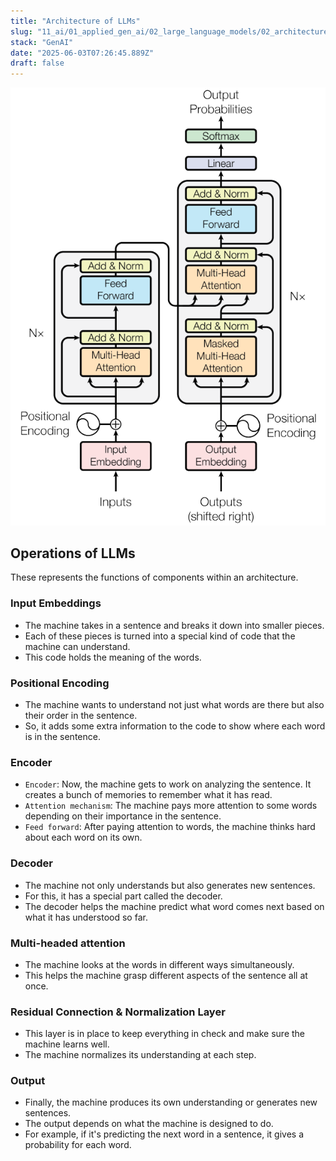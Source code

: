 ```yaml
---
title: "Architecture of LLMs"
slug: "11_ai/01_applied_gen_ai/02_large_language_models/02_architecture_and_operations"
stack: "GenAI"
date: "2025-06-03T07:26:45.889Z"
draft: false
---
```


![Architecture of LLMs](../../../../../src/images/11_ai/01_agen_ai/agi-19.png)

## Operations of LLMs

These represents the functions of components within an architecture.

### **Input Embeddings**

- The machine takes in a sentence and breaks it down into
  smaller pieces.
- Each of these pieces is turned into a special kind of code that
  the machine can understand.
- This code holds the meaning of the words.

### **Positional Encoding**

- The machine wants to understand not just what words are
  there but also their order in the sentence.
- So, it adds some extra information to the code to show
  where each word is in the sentence.

### **Encoder**

- `Encoder`: Now, the machine gets to work on analyzing the
  sentence. It creates a bunch of memories to remember what
  it has read.
- `Attention mechanism`: The machine pays more attention to
  some words depending on their importance in the sentence.
- `Feed forward`: After paying attention to words, the machine
  thinks hard about each word on its own.

### **Decoder**

- The machine not only understands but also generates new
  sentences.
- For this, it has a special part called the decoder.
- The decoder helps the machine predict what word comes
  next based on what it has understood so far.

### **Multi-headed attention**

- The machine looks at the words in different ways
  simultaneously.
- This helps the machine grasp different aspects of the
  sentence all at once.

### **Residual Connection & Normalization Layer**

- This layer is in place to keep everything in check and make
  sure the machine learns well.
- The machine normalizes its understanding at each step.

### **Output**

- Finally, the machine produces its own understanding or
  generates new sentences.
- The output depends on what the machine is designed to do.
- For example, if it's predicting the next word in a sentence, it
  gives a probability for each word.
